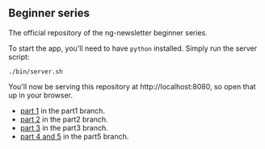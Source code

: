 Beginner series
--------

The official repository of the ng-newsletter beginner series.

To start the app, you'll need to have `python` installed. Simply run the server script:

    ./bin/server.sh

You'll now be serving this repository at http://localhost:8080, so open that up in your browser.

* [part 1](http://www.ng-newsletter.com/posts/beginner2expert-how_to_start.html) in the part1 branch.
* [part 2](http://www.ng-newsletter.com/posts/beginner2expert-scopes.html) in the part2 branch.
* [part 3](http://www.ng-newsletter.com/posts/beginner2expert-data-binding.html) in the part3 branch.
* [part 4 and 5](http://www.ng-newsletter.com/posts/beginner2expert-directives.html) in the part5 branch.

